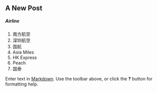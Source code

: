 ## A New Post

##### Airline 
1. 南方航空
2. 深圳航空
3. 国航
4. Asia Miles
5. HK Express
6. Peach
7. 国泰 

Enter text in [Markdown](http://daringfireball.net/projects/markdown/). Use the toolbar above, or click the **?** button for formatting help.
